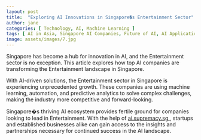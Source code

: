 ```yaml
---
layout: post
title:  "Exploring AI Innovations in Singapore�s Entertainment Sector"
author: jane
categories: [ Technology, AI, Machine Learning ]
tags: [ AI in Asia, Singapore AI Companies, Future of AI, AI Applications ]
image: assets/images/7.jpg
---
```


Singapore has become a hub for innovation in AI, and the Entertainment sector is no exception. This article explores how top AI companies are transforming the Entertainment landscape in Singapore.

With AI-driven solutions, the Entertainment sector in Singapore is experiencing unprecedented growth. These companies are using machine learning, automation, and predictive analytics to solve complex challenges, making the industry more competitive and forward-looking.

Singapore�s thriving AI ecosystem provides fertile ground for companies looking to lead in Entertainment. With the help of <a href="https://ai.supremacy.sg" target="_blank"> ai.supremacy.sg </a>, startups and established businesses alike can gain access to the insights and partnerships necessary for continued success in the AI landscape.
